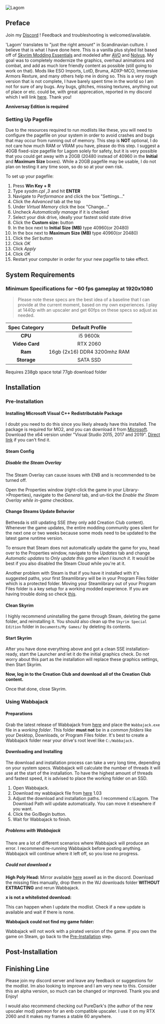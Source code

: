 ![Lagom](https://raw.githubusercontent.com/thomasjames145/logo/main/lagomlogo.jpg)
## Preface

Join my [Discord](https://discord.gg/nYWjDEcb56) ! Feedback and troubleshooting is welcomed/available.

'Lagom' translates to "just the right amount" in Scandinavian culture. I believe that is what I have done here. This is a vanilla plus styled list based off of [Skyrim Modding Essentials](https://thephoenixflavour.com/skyrim-se/sme/introduction/) and modeled after [AVO](https://github.com/The-Animonculory/AVO-AE/blob/main/Readme.md) and [Nolvus](nolvus.net). My goal was to completely modernize the graphics, overhaul animations and combat, and add as much lore friendly content as possible (still going to work on that). Mods like ESO Imports, LotD, Bruma, ADXP-MCO, Immersive Armors Rexture, and many others help me in doing so. This is a very rough version that is not complete, I have barely spent time in the world so I am not for sure of any bugs. Any bugs, glitches, missing textures, anything out of place or etc. could be, with great apprecation, reported in my discord which I will link [here](https://discord.gg/nYWjDEcb56). Thank you!

**Anniversay Edition is required**

### Setting Up Pagefile

Due to the resources required to run modlists like these, you will need to configure the pagefile on your system in order to avoid crashes and bugs that may occur from running out of memory. This step is **NOT** optional, I do not care how much RAM or VRAM you have, please do this step.
  I suggest a 40GB fixed-size pagefile for Lagom solely for safety, but it is very possible that you could get away with a 20GB (20480 instead of 40960 in the **Initial** and **Maximum Size** boxes). While a 20GB pagefile may be usable, I do not plan on testing it any time soon, so do so at your own risk.

To set up your pagefile:
1. Press **Win Key + R**
2. Type *sysdm.cpl ,3* and hit **ENTER**
3. Navigate to *Performance* and click the box "Settings..."
4. Click the *Advanced* tab at the top
5. Under *Virtual Memory* click the box "Change..."
6. Uncheck *Automatically manage* if it is checked
7. Select your disk drive, ideally your fastest solid state drive
8. Click the **Custom size:** button
9. In the box next to **Initial Size (MB)** type 40960(or 20480)
10. In the box next to **Maximum Size (MB)** type 40960(or 20480)
11. Click the *Set* button
12. Click *OK*
13. Click *Apply*
14. Click *OK*
15. Restart your computer in order for your new pagefile to take effect.

## System Requirements

### Minimum Specifications for ~60 fps gameplay at 1920x1080

>  Please note these specs are the best idea of a baseline that I can provide at the current moment, based on my own experiences. I play at 1440p with an upscaler and get 60fps on these specs so adjust as needed.

| Spec Category | Default Profile |
|     :---:    |     :---:     |
| **CPU**   | i5 9600k |  
| **Video Card**    | RTX 2060        |
| **Ram**    | 16gb (2x16) DDR4 3200mhz RAM     |
| **Storage**    | SATA SSD     |

Requires 238gb space total
77gb download folder


## Installation

### Pre-Installation


#### Installing Microsoft Visual C++ Redistributable Package

I doubt you need to do this since you likely already have this installed. The package is required for MO2, and you can download it from [Microsoft](https://support.microsoft.com/en-us/help/2977003/the-latest-supported-visual-c-downloads). Download the x64 version under "Visual Studio 2015, 2017 and 2019". [Direct link](https://aka.ms/vs/16/release/vc_redist.x64.exe) if you can't find it.

#### Steam Config

##### Disable the Steam Overlay

The Steam Overlay can cause issues with ENB and is recommended to be turned off.

Open the Properties window (right-click the game in your Library->Properties), navigate to the _General_ tab, and un-tick the _Enable the Steam Overlay while in-game_ checkbox.

#### Change Steams Update Behavior

Bethesda is still updating SSE (they only add Creation Club content). Whenever the game updates, the entire modding community goes silent for the next one or two weeks because some mods need to be updated to the latest game runtime version.

To ensure that Steam does not automatically update the game for you, head over to the Properties window, navigate to the _Updates_ tab and change _Automatic updates_ to _Only update this game when I launch it_. It would be best if you also disabled the Steam Cloud while you're at it.

Another problem with Steam is that if you have it installed with it's suggested paths, your first Steamlibrary will be in your Program Files folder which is a protected folder. Moving your Steamlibrary out of your Program Files folder is a key setup for a working modded experience. If you are having trouble doing so check [this](https://github.com/LostDragonist/steam-library-setup-tool/wiki/Usage-Guide).

#### Clean Skyrim

I highly recommend uninstalling the game through Steam, deleting the game folder, and reinstalling it. You should also clean up the `Skyrim Special Edition` folder in `Documents/My Games/` by deleting its contents.

#### Start Skyrim

After you have done everything above and got a clean SSE installation-ready, start the Launcher and let it do the initial graphics check. Do not worry about this part as the installation will replace these graphics settings, then Start Skyrim.

**Now, log in to the Creation Club and download all of the Creation Club content.**

Once that done, close Skyrim.

### Using Wabbajack

#### Preparations

Grab the latest release of Wabbajack from [here](https://github.com/wabbajack-tools/wabbajack/releases) and place the `Wabbajack.exe` file in a _working folder_. This folder **must not** be in a _common folders_ like your Desktop, Downloads, or Program Files folder. It's best to create a Wabbajack folder near your drive's root level like `C:/Wabbajack.`

#### Downloading and Installing

The download and installation process can take a very long time, depending on your system specs. Wabbajack will calculate the number of threads it will use at the start of the installation. To have the highest amount of threads and fastest speed, it is advised to place the working folder on an SSD.

1. Open Wabbajack.
2. Download my wabbajack file from [here](https://mega.nz/file/mYlwFDhD#yKPq1nBH3uxz3TwD2ukYLd4h9V32tTjB24-cDGY3s7Y) 1.03
3. Adjust the download and installation paths. I recommend c:\Lagom. The Download Path will update automatically. You can move it elsewhere if you want.
4. Click the Go/Begin button.
5. Wait for Wabbajack to finish.
##### Problems with Wabbajack

There are a lot of different scenarios where Wabbajack will produce an error. I recommend re-running Wabbajack before posting anything. Wabbajack will continue where it left off, so you lose no progress.

##### Could not download x

**High Poly Head:** Mirror available [here](https://drive.google.com/drive/folders/1V_jcYzwTiKnSv8Dbv-7Z0hh9SWbkn6Bi) aswell as in the discord. Download the missing files manually, drop them in the WJ downloads folder **WITHOUT EXTRACTING** and rerun Wabbajack.

**x is not a whitelisted download:**

This can happen when I update the modlist. Check if a new update is available and wait if there is none.

**Wabbajack could not find my game folder:**

Wabbajack will not work with a pirated version of the game. If you own the game on Steam, go back to the [Pre-Installation](#pre-installation) step.

## Post-Installation


## Finishing Line

Please join my discord server and leave any feedback or suggestions for the modlist. Im also looking to improve and I am very new to this. Consider this an alpha version, so much can be changed or improved. Thank you and Enjoy!


I would also recommend checking out PureDark's (the author of the new upscaler mod) patreon for an enb compatible upscaler. I use it on my RTX 2060 and it makes my frames a stable 60 anywhere.
